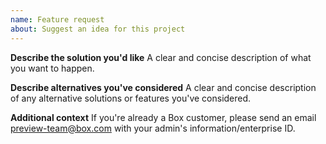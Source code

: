 ```yaml
---
name: Feature request
about: Suggest an idea for this project
---
```


**Describe the solution you'd like**
A clear and concise description of what you want to happen.

**Describe alternatives you've considered**
A clear and concise description of any alternative solutions or features you've considered.

**Additional context**
If you're already a Box customer, please send an email preview-team@box.com with your admin's information/enterprise ID.
